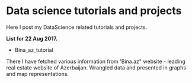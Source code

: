 # Data science tutorials and projects

Here I post my DataScience related tutorials and projects.

 **List for 22 Aug 2017.**
 * Bina_az_tutorial
 
  There I have fetched various information from 'Bina.az" website - leading real estate website of Azerbaijan. Wrangled data and  presented in graphs and map representations.
